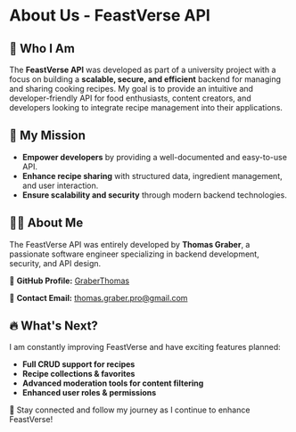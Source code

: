 # About Us - FeastVerse API

## 🌟 Who I Am
The **FeastVerse API** was developed as part of a university project with a focus on building a **scalable, secure, and efficient** backend for managing and sharing cooking recipes. My goal is to provide an intuitive and developer-friendly API for food enthusiasts, content creators, and developers looking to integrate recipe management into their applications.

## 🎯 My Mission
- **Empower developers** by providing a well-documented and easy-to-use API.
- **Enhance recipe sharing** with structured data, ingredient management, and user interaction.
- **Ensure scalability and security** through modern backend technologies.

## 👨‍💻 About Me
The FeastVerse API was entirely developed by **Thomas Graber**, a passionate software engineer specializing in backend development, security, and API design.

🔗 **GitHub Profile:** [GraberThomas](https://github.com/GraberThomas)

📧 **Contact Email:** thomas.graber.pro@gmail.com

## 🔥 What's Next?
I am constantly improving FeastVerse and have exciting features planned:
- **Full CRUD support for recipes**
- **Recipe collections & favorites**
- **Advanced moderation tools for content filtering**
- **Enhanced user roles & permissions**

🚀 Stay connected and follow my journey as I continue to enhance FeastVerse!

